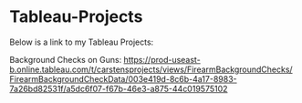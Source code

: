 # Tableau-Projects
Below is a link to my Tableau Projects:

Background Checks on Guns: https://prod-useast-b.online.tableau.com/t/carstensprojects/views/FirearmBackgroundChecks/FirearmBackgroundCheckData/003e419d-8c6b-4a17-8983-7a26bd82531f/a5dc6f07-f67b-46e3-a875-44c019575102
